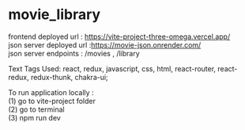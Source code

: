 # movie_library

frontend deployed url : https://vite-project-three-omega.vercel.app/
<br>
json server deployed url :https://movie-json.onrender.com/ 
<br/>
json server endpoints : /movies , /library

Text Tags Used: react, redux, javascript, css, html, react-router, react-redux, redux-thunk, chakra-ui;
<br>

To run application locally :
<br>
(1) go to vite-project folder
<br>
(2) go to terminal
<br>
(3) npm run dev
